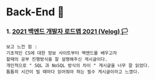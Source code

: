 # Back-End 💾
### 1. <a href="https://velog.io/@geeneve/2021-%EB%B0%B1%EC%97%94%EB%93%9C-%EA%B0%9C%EB%B0%9C%EC%9E%90-%EB%A1%9C%EB%93%9C%EB%A7%B5">2021 백엔드 개발자 로드맵 2021 (Velog) 🏳</a>
    보고 느낀 점 :
    기초적인 CS에 대한 정보 사이트부터 백엔드를 배우고자 
    할때의 공부 진행방식을 잘 설명해주신 게시글이다.
    개인적으로 " SQL 과 NoSQL 방식의 차이 " 게시글을 너무 잘 읽었다.
    틈틈히 시간이 빌 때마다 읽어줘야 하는 필수 게시글이라고 느꼈다.
  
